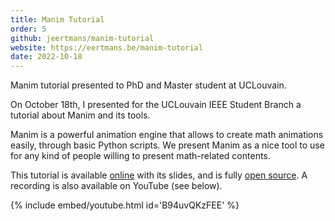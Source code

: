 ```yaml
---
title: Manim Tutorial
order: 5
github: jeertmans/manim-tutorial
website: https://eertmans.be/manim-tutorial
date: 2022-10-18
---
```


Manim tutorial presented to PhD and Master student at UCLouvain.

<!--more-->

On October 18th, I presented for the UCLouvain IEEE Student Branch a tutorial about Manim and its tools.

Manim is a powerful animation engine that allows to create math animations easily, through basic Python scripts. We present Manim as a nice tool to use for any kind of people willing to present math-related contents.

This tutorial is available [online](https://eertmans.be/manim-tutorial) with its slides, and is fully [open source](https://github.com/jeertmans/manim-tutorial). A recording is also available on YouTube (see below).

{% include embed/youtube.html id='B94uvQKzFEE' %}
